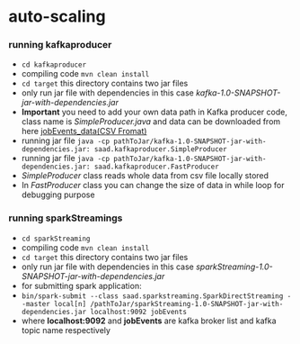 # auto-scaling

### running kafkaproducer  
- `cd kafkaproducer`  
- compiling code `mvn clean install`  
- `cd target` this directory contains two jar files  
- only run jar file with dependencies in this case *kafka-1.0-SNAPSHOT-jar-with-dependencies.jar* 
- **Important** you need to add your own data path in Kafka producer code, class name is *SimpleProducer.java* and data can be downloaded from here [jobEvents_data(CSV Fromat)](https://commondatastorage.googleapis.com/clusterdata-2011-2/job_events/part-00001-of-00500.csv.gz)   
- running jar file `java -cp pathToJar/kafka-1.0-SNAPSHOT-jar-with-dependencies.jar: saad.kafkaproducer.SimpleProducer`  
- running jar file `java -cp pathToJar/kafka-1.0-SNAPSHOT-jar-with-dependencies.jar: saad.kafkaproducer.FastProducer`  
- *SimpleProducer* class reads whole data from csv file locally stored  
- In *FastProducer* class you can change the size of data in while loop for debugging purpose  


### running sparkStreamings
- `cd sparkStreaming`  
- compiling code `mvn clean install`  
- `cd target` this directory contains two jar files  
- only run jar file with dependencies in this case *sparkStreaming-1.0-SNAPSHOT-jar-with-dependencies.jar*  
- for submitting spark application:  
- `bin/spark-submit --class saad.sparkstreaming.SparkDirectStreaming --master local[n] /pathToJar/sparkStreaming-1.0-SNAPSHOT-jar-with-dependencies.jar localhost:9092 jobEvents`  
- where **localhost:9092** and **jobEvents** are kafka broker list and kafka topic name respectively  


